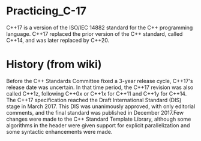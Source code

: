 # Practicing_C-17

C++17 is a version of the ISO/IEC 14882 standard for the C++ programming language. C++17 replaced the prior version of the C++ standard, called C++14, and was later replaced by C++20.

# History (from wiki)
Before the C++ Standards Committee fixed a 3-year release cycle, C++17's release date was uncertain. In that time period, the C++17 revision was also called C++1z, following C++0x or C++1x for C++11 and C++1y for C++14. The C++17 specification reached the Draft International Standard (DIS) stage in March 2017. This DIS was unanimously approved, with only editorial comments, and the final standard was published in December 2017.Few changes were made to the C++ Standard Template Library, although some algorithms in the <algorithm> header were given support for explicit parallelization and some syntactic enhancements were made.

